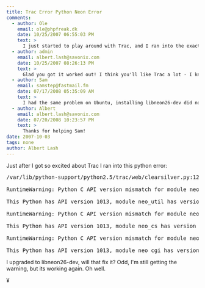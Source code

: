 ```yaml
---
title: Trac Error Python Neon Error
comments:
  - author: Ole
    email: ole@phpfreak.dk
    date: 10/25/2007 06:55:03 PM
    text: >
      I just started to play around with Trac, and I ran into the exact same problem as you. Installing the libneon26-dev package fixed the problem! Thanks for sharing!
  - author: admin
    email: albert.lash@savonix.com
    date: 10/25/2007 08:26:13 PM
    text: >
      Glad you got it worked out! I think you'll like Trac a lot - I know I do!
  - author: Sam
    email: samstep@fastmail.fm
    date: 07/17/2008 05:35:09 AM
    text: >
      I had the same problem on Ubuntu, installing libneon26-dev did not work for me. The problem is actually in the clearsilver package which gets confused between python2.4 and python2.5 when both are installed.<br/><br/>The solution which worked for me was:<br/><br/>download package:<br/><br/>python-clearsilver_0.10.4-1ubuntu1_i386.deb<br/><br/>from:<br/><a href="http://packages.ubuntu.com/hardy/i386/python-clearsilver/download" rel="nofollow">http://packages.ubuntu.com/hardy/i386/python-clearsilver/download</a><br/><br/>install using:<br/><br/>sudo dpkg -i python-clearsilver_0.10.4-1ubuntu1_i386.deb<br/><br/>I hope this solution will help many other desperate souls who are  come across this error after installing Trac on Ubuntu.
  - author: Albert
    email: albert.lash@savonix.com
    date: 07/20/2008 10:23:57 PM
    text: >
      Thanks for helping Sam!
date: 2007-10-03
tags: none
author: Albert Lash
---
```

Just after I got so excited about Trac I ran into this python error:

<pre>/var/lib/python-support/python2.5/trac/web/clearsilver.py:128:

RuntimeWarning: Python C API version mismatch for module neo_util:

This Python has API version 1013, module neo_util has version 1012.  import neo_cgi/var/lib/python-support/python2.5/trac/web/clearsilver.py:128:

RuntimeWarning: Python C API version mismatch for module neo_cs:

This Python has API version 1013, module neo_cs has version 1012.  import neo_cgi/var/lib/python-support/python2.5/trac/web/clearsilver.py:128:

RuntimeWarning: Python C API version mismatch for module neo_cgi:

This Python has API version 1013, module neo_cgi has version 1012.  import neo_cgi</pre>

I upgraded to libneon26-dev, will that fix it? Odd, I'm still getting the warning, but its working again. Oh well.

¥

